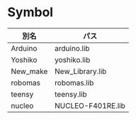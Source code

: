 # Symbol
| 別名 | パス |
| -------- | -------- |
| Arduino | arduino.lib |
| Yoshiko | yoshiko.lib |
| New_make | New_Library.lib |
| robomas | robomas.lib |
| teensy | teensy.lib |
| nucleo | NUCLEO-F401RE.lib |